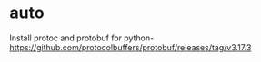 # auto

Install protoc and protobuf for python- https://github.com/protocolbuffers/protobuf/releases/tag/v3.17.3
